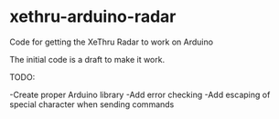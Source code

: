 # xethru-arduino-radar
Code for getting the XeThru Radar to work on Arduino

The initial code is a draft to make it work.

TODO:

-Create proper Arduino library
-Add error checking
-Add escaping of special character when sending commands
